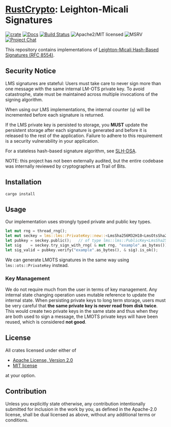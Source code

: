 # [RustCrypto]: Leighton-Micali Signatures

[![crate][crate-image]][crate-link]
[![Docs][docs-image]][docs-link]
[![Build Status][build-image]][build-link]
![Apache2/MIT licensed][license-image]
![MSRV][rustc-image]
[![Project Chat][chat-image]][chat-link]

This repository contains implementations of [Leighton-Micali Hash-Based
Signatures (RFC 8554)](https://datatracker.ietf.org/doc/html/rfc8554).

## Security Notice

LMS signatures are stateful: Users must take care to never sign more than one
message with the same internal LM-OTS private key. To avoid catastrophe, state
must be maintained across multiple invocations of the signing algorithm.

When using our LMS implementations, the internal counter (`q`) will be
incremented before each signature is returned.

If the LMS private key is persisted to storage, you **MUST** update the
persistent storage after each signature is generated and before it is released
to the rest of the application. Failure to adhere to this requirement is a
security vulnerability in your application.

For a stateless hash-based signature algorithm, see [SLH-DSA].

NOTE: this project has not been externally audited, but the entire codebase
was internally reviewed by cryptographers at Trail of Bits.

## Installation

```terminal
cargo install
```

## Usage

Our implementation uses strongly typed private and public key types.

```rust
let mut rng = thread_rng();
let mut seckey = lms::lms::PrivateKey::new::<LmsSha256M32H10<LmsOtsSha256N32W4> > ( & mut rng);
let pubkey = seckey.public();   // of type lms::lms::PublicKey<LmsSha256M32H10>
let sig    = seckey.try_sign_with_rng( & mut rng, "example".as_bytes()).unwrap();
let sig_valid = pubkey.verify("example".as_bytes(), & sig).is_ok();
```

We can generate LMOTS signatures in the same way using `lms::ots::PrivateKey`
instead.

### Key Management

We do not require much from the user in terms of key management. Any internal
state changing operation uses mutable reference to update the internal state.
When persisting private keys to long term storage, users must be very careful
that **the same private key is never read from disk twice**. This would create
two private keys in the same state and thus when they are both used to sign a
message, the LMOTS private keys will have been reused, which is considered **not
good**.

## License

All crates licensed under either of

* [Apache License, Version 2.0](http://www.apache.org/licenses/LICENSE-2.0)
* [MIT license](http://opensource.org/licenses/MIT)

at your option.

## Contribution

Unless you explicitly state otherwise, any contribution intentionally submitted
for inclusion in the work by you, as defined in the Apache-2.0 license, shall be
dual licensed as above, without any additional terms or conditions.

[//]: # (badges)

[crate-image]: https://img.shields.io/crates/v/lms-signature
[crate-link]: https://crates.io/crates/lms-signature
[docs-image]: https://docs.rs/lms-signature/badge.svg
[docs-link]: https://docs.rs/lms-signature/
[build-image]: https://github.com/RustCrypto/signatures/actions/workflows/lms.yml/badge.svg
[build-link]: https://github.com/RustCrypto/signatures/actions/workflows/lms.yml
[license-image]: https://img.shields.io/badge/license-Apache2.0/MIT-blue.svg
[rustc-image]: https://img.shields.io/badge/rustc-1.85+-blue.svg
[chat-image]: https://img.shields.io/badge/zulip-join_chat-blue.svg
[chat-link]: https://rustcrypto.zulipchat.com/#narrow/stream/260048-signatures

[//]: # (links)

[RustCrypto]: https://github.com/RustCrypto
[SLH-DSA]: https://github.com/RustCrypto/signatures/tree/master/slh-dsa

